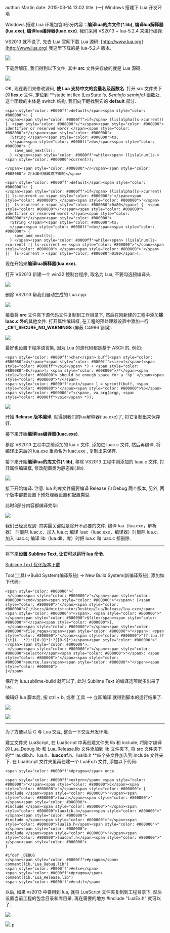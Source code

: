 author: Martin
date: 2015-03-14 13:02
title: (一) Windows 搭建下 Lua 开发环境

Windows 搭建 Lua 环境包含3部分内容：**编译lua的库文件(*.lib), 编译lua解释器(lua.exe), 编译lua编译器(luac.exe)**.
我们采用 VS2013 + lua-5.2.4 来进行编译.

VS2013 就不说了, 先去 Lua 官网下载 Lua 源码: [http://www.lua.org](http://www.lua.org)
我这里下载的是 lua-5.2.4 版本.

![](http://i62.tinypic.com/1z1bmoo.jpg)

下载后解压, 我们得到以下文件, 其中 **src** 文件夹存放的就是 Lua 源码.

![](http://i57.tinypic.com/fxar8z.jpg)

OK, 现在我们来修改源码, **使 Lua 支持中文的变量名及函数名**.
打开 src 文件夹下的 **llex.c** 文件, 定位到 **static int llex (LexState *ls, SemInfo *seminfo)** 函数处.
这个函数的主体是 switch 结构, 我们向下翻找到它的 **default** 部分.

    <span style="color: #0000ff">default</span><span style="color: #000000">: {
    </span><span style="color: #0000ff">if</span> (lislalpha(ls->current)) {  <span style="color: #008000">/*</span><span style="color: #008000"> identifier or reserved word? </span><span style="color: #008000">*/</span><span style="color: #000000">
      TString </span>*<span style="color: #000000">ts;
      </span><span style="color: #0000ff">do</span><span style="color: #000000"> {
        save_and_next(ls);
      } </span><span style="color: #0000ff">while</span> (lislalnum(ls-><span style="color: #000000">current));

    </span><span style="color: #008000">//</span><span style="color: #008000"> 将上面代码改成下面的</span>

    <span style="color: #0000ff">default</span><span style="color: #000000">: {
    </span><span style="color: #0000ff">if</span> (lislalpha(ls->current) || ls->current == <span style="color: #800000">'</span><span style="color: #800000">_</span><span style="color: #800000">'</span> ||  ls->current > <span style="color: #800080">0x80</span>) {  <span style="color: #008000">/*</span><span style="color: #008000"> identifier or reserved word? </span><span style="color: #008000">*/</span><span style="color: #000000">
      TString </span>*<span style="color: #000000">ts;
      </span><span style="color: #0000ff">do</span><span style="color: #000000"> {
        save_and_next(ls);
      } </span><span style="color: #0000ff">while</span> (lislalnum(ls->current) || ls->current == <span style="color: #800000">'</span><span style="color: #800000">_</span><span style="color: #800000">'</span> ||  ls->current > <span style="color: #800080">0x80</span>);







现在开始来**编译lua解释器(lua.exe).**




打开 VS2013 新建一个 win32 控制台程序, 取名为 Lua, 不要勾选预编译头.




![](http://i57.tinypic.com/dwc479.jpg)




删除 VS2013 帮我们自动生成的 Lua.cpp.




![](http://i57.tinypic.com/2evf6g9.jpg)




接着将 **src** 文件夹下源代码文件复制到工作目录下, 然后在刚新建的工程中添加**除 luac.c 外**的其他文件.
打开属性编辑框, 在工程的预处理器设置中添加一行 **_CRT_SECURE_NO_WARNINGS** (屏蔽 C4996 错误).




![](http://i60.tinypic.com/332qpgg.jpg)




最好也设置下程序语言集, 因为 Lua 的源代码都是基于 ASCII 的, 例如:




    <span style="color: #0000ff">char</span> buff[<span style="color: #800080">4</span>*<span style="color: #0000ff">sizeof</span>(<span style="color: #0000ff">void</span> *) + <span style="color: #800080">8</span>]; <span style="color: #008000">/*</span><span style="color: #008000"> should be enough space for a '%p' </span><span style="color: #008000">*/</span>
    <span style="color: #0000ff">int</span> l = sprintf(buff, <span style="color: #800000">"</span><span style="color: #800000">%p</span><span style="color: #800000">"</span>, va_arg(argp, <span style="color: #0000ff">void</span> *));







![](http://i61.tinypic.com/2dryiv5.jpg)




开始 **Release 版本编译**, 就得到我们的lua解释器(lua.exe)了, 将它复制出来保存好.




接下来开始**编译lua编译器(luac.exe)**.




移除 VS2013 工程中之前添加的 lua.c 文件, 添加进 luac.c 文件, 然后再编译, 将编译出来后的 lua.exe 重命名为 luac.exe , 复制出来保存.




接下来开始**编译lua的库文件(*.lib),** 移除 VS2013 工程中刚添加的 luac.c 文件, 打开属性编辑框, 修改配置类为静态库(.lib).




![](http://i62.tinypic.com/141jbdt.jpg)




接下开始编译.
注意: lua 的库文件需要编译 Release 和 Debug 两个版本, 另外, 两个版本都要设置下预处理器设置和配置类型.




此时3部分内容都编译完毕:




![](http://i59.tinypic.com/2ezln5l.jpg)




我们已经发现到:
其实最关键就是除开不必要的文件;
编译 lua（lua.exe，解析器） 时删除 luac.c，加入 lua.c;
编译 luac（luac.exe，编译器）时删除 lua.c，加入 luac.c;
编译 lib（lua.dll，库）时把 lua.c 和 luac.c 都删除.







* * *





将下来**设置 Sublime Text, 让它可以运行 lua 命令.**




[Sublime Text 优化版本下载](http://hrtsea.com/2014/09/14/sublime-text/)




Tool(工具)->Build System(编译系统) -> New Build System(新编译系统), 添加如下代码:




    <span style="color: #000000">{
     </span><span style="color: #800000">"</span><span style="color: #800000">cmd</span><span style="color: #800000">"</span>: [<span style="color: #800000">"</span><span style="color: #800000">C:/Users/Administrator/Desktop/lua/Release/lua.exe</span><span style="color: #800000">"</span>, <span style="color: #800000">"</span><span style="color: #800000">$file</span><span style="color: #800000">"</span><span style="color: #000000">],
     </span><span style="color: #800000">"</span><span style="color: #800000">file_regex</span><span style="color: #800000">"</span>: <span style="color: #800000">"</span><span style="color: #800000">^(?:lua:)?[\t](...*?):([0-9]*):?([0-9]*)</span><span style="color: #800000">"</span><span style="color: #000000">,
     </span><span style="color: #800000">"</span><span style="color: #800000">selector</span><span style="color: #800000">"</span>: <span style="color: #800000">"</span><span style="color: #800000">source.lua</span><span style="color: #800000">"</span><span style="color: #000000">
    }</span>




保存为 lua.sublime-build 就可以了, 此时 Sublime Text 的编译选项就多出来了 lua.




编辑好 lua 脚本后, 按 ctrl + b, 或者 工具 –> 立即编译 就得到脚本的运行结果了.




![](http://i62.tinypic.com/2n8r3uq.jpg)




![](http://i59.tinypic.com/2iwaz53.jpg)







* * *





为了方便以后 C 与 Lua 交互, 整合一下交互开发环境.




建立文件夹 LuaScript, 在 LuaScript 中再创建文件夹 lib 和 include, 将刚才编译的 Lua_Debug.lib 和 Lua_Release.lib 文件添加到 lib 文件夹下, 将 src 文件夹下的** lauxlib.h、lua.h、****luaconf****.h、lualib.h **四个头文件加入到 include 文件夹下.
在 LuaScript 文件夹里再创建一个 LuaEx.h 文件, 添加以下代码:




    <span style="color: #0000ff">#pragma</span> once

    <span style="color: #0000ff">extern</span> <span style="color: #800000">"</span><span style="color: #800000">C</span><span style="color: #800000">"</span><span style="color: #000000"> {
    #include </span><span style="color: #800000">"</span><span style="color: #800000">lua.h</span><span style="color: #800000">"</span><span style="color: #000000">
    #include </span><span style="color: #800000">"</span><span style="color: #800000">lauxlib.h</span><span style="color: #800000">"</span><span style="color: #000000">
    #include </span><span style="color: #800000">"</span><span style="color: #800000">lualib.h</span><span style="color: #800000">"</span><span style="color: #000000">
    #include </span><span style="color: #800000">"</span><span style="color: #800000">luaconf.h</span><span style="color: #800000">"</span><span style="color: #000000">
    }

    #ifdef _DEBUG
    </span><span style="color: #0000ff">#pragma</span> comment(lib,"Lua_Debug.lib")
    <span style="color: #0000ff">#else</span>
    <span style="color: #0000ff">#pragma</span> comment(lib,"Lua_Release.lib")
    <span style="color: #0000ff">#endif</span>







以后, 如果 vs2013 中要用到 lua, 就将 LuaScript 文件夹复制到工程目录下, 然后设置当前工程的包含目录和库目录, 再在需要的地方 #include "LuaEx.h" 就可以了.




![](http://i62.tinypic.com/29bev89.jpg)




![](http://i59.tinypic.com/2csb4n4.jpg)
  p
